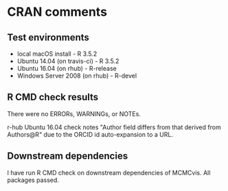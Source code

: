 CRAN comments
====


## Test environments
* local macOS install - R 3.5.2
* Ubuntu 14.04 (on travis-ci) - R 3.5.2
* Ubuntu 16.04 (on rhub) - R-release
* Windows Server 2008 (on rhub) - R-devel


## R CMD check results

There were no ERRORs, WARNINGs, or NOTEs.

r-hub Ubuntu 16.04 check notes "Author field differs from that derived from Authors@R" due to the ORCID id auto-expansion to a URL.

## Downstream dependencies

I have run R CMD check on downstream dependencies of MCMCvis. All packages passed.

